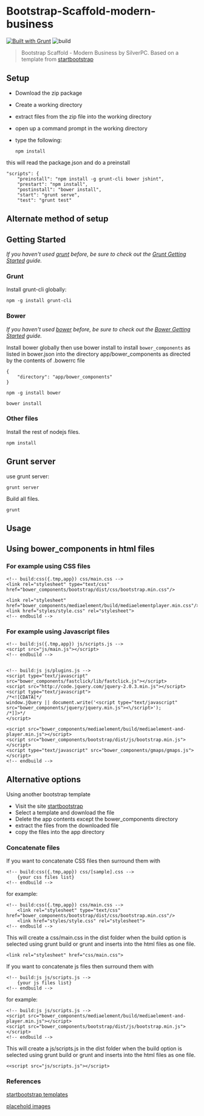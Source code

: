 Bootstrap-Scaffold-modern-business
============
[![Built with Grunt](https://cdn.gruntjs.com/builtwith.png)](http://gruntjs.com/)
![build](https://travis-ci.org/pacav69/bootstrap-scaffold-mb.svg?branch=master)

> Bootstrap Scaffold - Modern Business by SilverPC.
Based on a template from [startbootstrap](http://startbootstrap.com/template-overviews/modern-business/) 

## Setup

- Download the zip package
- Create a working directory
- extract files from the zip file into the working directory
- open up a command prompt in the working directory
- type the following:


	`npm install`

this will read the package.json and do a preinstall

	"scripts": {
	    "preinstall": "npm install -g grunt-cli bower jshint",
	    "prestart": "npm install",
	    "postinstall": "bower install",
	    "start": "grunt serve",
	    "test": "grunt test"

## Alternate method of setup
## Getting Started
_If you haven't used [grunt][] before, be sure to check out the [Grunt Getting Started][] guide._

### Grunt

Install grunt-cli globally:

```
npm -g install grunt-cli
```


[grunt]: http://gruntjs.com
[Grunt Getting Started]: http://gruntjs.com/getting-started

### Bower

*If you haven't used [bower][] before, be sure to check out the [Bower Getting Started][] guide.*

Install bower globally then use bower install to install `bower_components` as listed in bower.json into the directory app/bower_components as directed by the contents of .bowerrc file

	{
	    "directory": "app/bower_components"
	}


```
npm -g install bower
```

```
bower install
```


[bower]: http://bower.io/
[Bower Getting Started]: http://bower.io/#getting-started

### Other files

Install the rest of nodejs files. 

```
npm install
```

## Grunt server

use grunt server:

```
grunt server
```

Build all files.

```
grunt
```

## Usage

## Using bower_components in html files

### For example using CSS files

    <!-- build:css({.tmp,app}) css/main.css -->
    <link rel="stylesheet" type="text/css" href="bower_components/bootstrap/dist/css/bootstrap.min.css"/>

    <link rel="stylesheet" href="bower_components/mediaelement/build/mediaelementplayer.min.css"/>
    <link href="styles/style.css" rel="stylesheet">
    <!-- endbuild -->

### For example using Javascript files

    <!-- build:js({.tmp,app}) js/scripts.js -->
    <script src="js/main.js"></script>
    <!-- endbuild -->


	<!-- build:js js/plugins.js -->
    <script type="text/javascript" src="bower_components/fastclick/lib/fastclick.js"></script>
    <script src="http://code.jquery.com/jquery-2.0.3.min.js"></script>
    <script type="text/javascript">
    /*<![CDATA[*/
    window.jQuery || document.write('<script type="text/javascript" src="bower_components/jquery/jquery.min.js"><\/script>');
    /*]]>*/
    </script>

    <script src="bower_components/mediaelement/build/mediaelement-and-player.min.js"></script>
    <script src="bower_components/bootstrap/dist/js/bootstrap.min.js"></script>
    <script type="text/javascript" src="bower_components/gmaps/gmaps.js"></script>
    <!-- endbuild -->

## Alternative options
Using another bootstrap template

- Visit the site [startbootstrap](http://startbootstrap.com "startbootstrap")
- Select a template and download the file
- Delete the app contents except the bower_components directory
- extract the files from the downloaded file
- copy the files into the app directory

### Concatenate files
If you want to concatenate CSS files then surround them with

    <!-- build:css({.tmp,app}) css/[sample].css -->
		{your css files list}
	<!-- endbuild -->
    
for example:

	<!-- build:css({.tmp,app}) css/main.css -->
		<link rel="stylesheet" type="text/css" href="bower_components/bootstrap/dist/css/bootstrap.min.css"/>
		<link href="styles/style.css" rel="stylesheet">
	<!-- endbuild -->

This will create a css/main.css in the dist folder when the build option is selected using grunt build or grunt and inserts into the html files as one file. 


	<link rel="stylesheet" href="css/main.css">

   
If you want to concatenate js files then surround them with 

	<!-- build:js js/scripts.js -->
		{your js files list}
	<!-- endbuild -->
for example:

	<!-- build:js js/scripts.js -->
	<script src="bower_components/mediaelement/build/mediaelement-and-player.min.js"></script>
    <script src="bower_components/bootstrap/dist/js/bootstrap.min.js"></script>
	<!-- endbuild -->
This will create a js/scripts.js in the dist folder when the build option is selected using grunt build or grunt and inserts into the html files as one file. 


	<<script src="js/scripts.js"></script>


### References
[startbootstrap templates](http://startbootstrap.com "startbootstrap")

[placehold images](http://placehold.it/ "placehold images")

